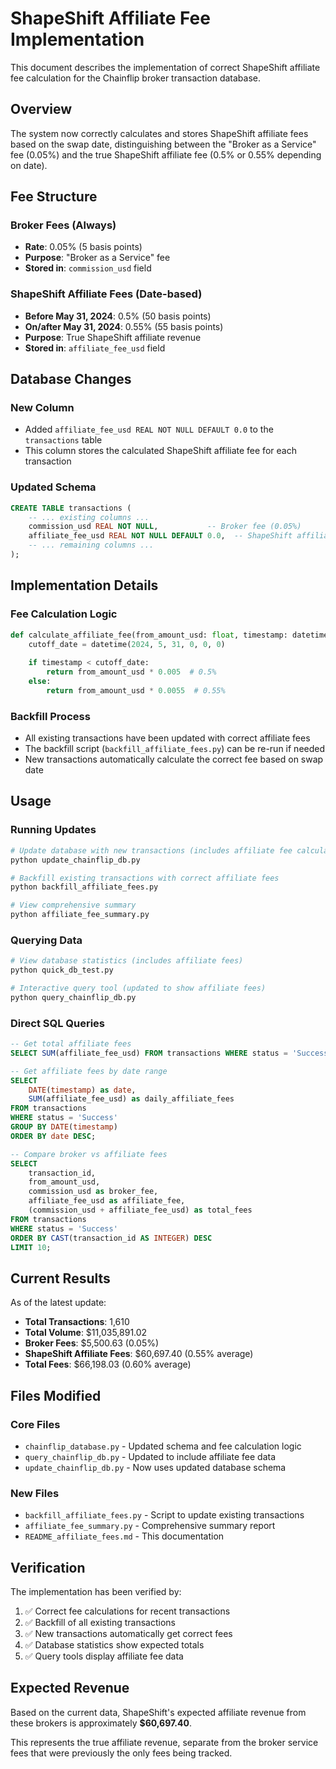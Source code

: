 # ShapeShift Affiliate Fee Implementation

This document describes the implementation of correct ShapeShift affiliate fee calculation for the Chainflip broker transaction database.

## Overview

The system now correctly calculates and stores ShapeShift affiliate fees based on the swap date, distinguishing between the "Broker as a Service" fee (0.05%) and the true ShapeShift affiliate fee (0.5% or 0.55% depending on date).

## Fee Structure

### Broker Fees (Always)
- **Rate**: 0.05% (5 basis points)
- **Purpose**: "Broker as a Service" fee
- **Stored in**: `commission_usd` field

### ShapeShift Affiliate Fees (Date-based)
- **Before May 31, 2024**: 0.5% (50 basis points)
- **On/after May 31, 2024**: 0.55% (55 basis points)
- **Purpose**: True ShapeShift affiliate revenue
- **Stored in**: `affiliate_fee_usd` field

## Database Changes

### New Column
- Added `affiliate_fee_usd REAL NOT NULL DEFAULT 0.0` to the `transactions` table
- This column stores the calculated ShapeShift affiliate fee for each transaction

### Updated Schema
```sql
CREATE TABLE transactions (
    -- ... existing columns ...
    commission_usd REAL NOT NULL,           -- Broker fee (0.05%)
    affiliate_fee_usd REAL NOT NULL DEFAULT 0.0,  -- ShapeShift affiliate fee (0.5% or 0.55%)
    -- ... remaining columns ...
);
```

## Implementation Details

### Fee Calculation Logic
```python
def calculate_affiliate_fee(from_amount_usd: float, timestamp: datetime) -> float:
    cutoff_date = datetime(2024, 5, 31, 0, 0, 0)
    
    if timestamp < cutoff_date:
        return from_amount_usd * 0.005  # 0.5%
    else:
        return from_amount_usd * 0.0055  # 0.55%
```

### Backfill Process
- All existing transactions have been updated with correct affiliate fees
- The backfill script (`backfill_affiliate_fees.py`) can be re-run if needed
- New transactions automatically calculate the correct fee based on swap date

## Usage

### Running Updates
```bash
# Update database with new transactions (includes affiliate fee calculation)
python update_chainflip_db.py

# Backfill existing transactions with correct affiliate fees
python backfill_affiliate_fees.py

# View comprehensive summary
python affiliate_fee_summary.py
```

### Querying Data
```bash
# View database statistics (includes affiliate fees)
python quick_db_test.py

# Interactive query tool (updated to show affiliate fees)
python query_chainflip_db.py
```

### Direct SQL Queries
```sql
-- Get total affiliate fees
SELECT SUM(affiliate_fee_usd) FROM transactions WHERE status = 'Success';

-- Get affiliate fees by date range
SELECT 
    DATE(timestamp) as date,
    SUM(affiliate_fee_usd) as daily_affiliate_fees
FROM transactions 
WHERE status = 'Success'
GROUP BY DATE(timestamp)
ORDER BY date DESC;

-- Compare broker vs affiliate fees
SELECT 
    transaction_id,
    from_amount_usd,
    commission_usd as broker_fee,
    affiliate_fee_usd as affiliate_fee,
    (commission_usd + affiliate_fee_usd) as total_fees
FROM transactions 
WHERE status = 'Success'
ORDER BY CAST(transaction_id AS INTEGER) DESC
LIMIT 10;
```

## Current Results

As of the latest update:
- **Total Transactions**: 1,610
- **Total Volume**: $11,035,891.02
- **Broker Fees**: $5,500.63 (0.05%)
- **ShapeShift Affiliate Fees**: $60,697.40 (0.55% average)
- **Total Fees**: $66,198.03 (0.60% average)

## Files Modified

### Core Files
- `chainflip_database.py` - Updated schema and fee calculation logic
- `query_chainflip_db.py` - Updated to include affiliate fee data
- `update_chainflip_db.py` - Now uses updated database schema

### New Files
- `backfill_affiliate_fees.py` - Script to update existing transactions
- `affiliate_fee_summary.py` - Comprehensive summary report
- `README_affiliate_fees.md` - This documentation

## Verification

The implementation has been verified by:
1. ✅ Correct fee calculations for recent transactions
2. ✅ Backfill of all existing transactions
3. ✅ New transactions automatically get correct fees
4. ✅ Database statistics show expected totals
5. ✅ Query tools display affiliate fee data

## Expected Revenue

Based on the current data, ShapeShift's expected affiliate revenue from these brokers is approximately **$60,697.40**.

This represents the true affiliate revenue, separate from the broker service fees that were previously the only fees being tracked. 